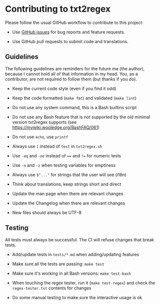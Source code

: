 # Contributing to txt2regex

Please follow the usual GitHub workflow to contribute to this project:

- Use [GitHub issues](https://github.com/aureliojargas/txt2regex/issues) for bug reports and feature requests.

- Use GitHub pull requests to submit code and translations.

## Guidelines

The following guidelines are reminders for the future me (the author), because I cannot hold all of that information in my head. You, as a contributor, are not required to follow them (but thanks if you do).

- Keep the current code style (even if you find it odd)

- Keep the code formatted (`make fmt`) and validated (`make lint`)

- Do not use any system command, this is a Bash builtins script

- Do not use any Bash feature that is not supported by the old minimal version txt2regex supports (see https://mywiki.wooledge.org/BashFAQ/061)

- Do not use `echo`, use `printf`

- Always use `[` instead of `test` in `txt2regex.sh`

- Use `-eq` and `-ne` instead of `==` and `!=` for numeric tests

- Use `-n` and `-z` when testing variables for emptiness

- Always use `$"..."` for strings that the user will see (i18n)

- Think about translations, keep strings short and direct

- Update the man page when there are relevant changes

- Update the Changelog when there are relevant changes

- New files should always be UTF-8

## Testing

All tests must always be successful. The CI will refuse changes that break tests.

- Add/update tests in `tests/*.md` when adding/updating features

- Make sure all the tests are passing: `make test`

- Make sure it's working in all Bash versions: `make test-bash`

- When touching the regex tester, run it (`make test-regex`) and check the `regex-tester.txt` contents for changes

- Do some manual testing to make sure the interactive usage is ok
